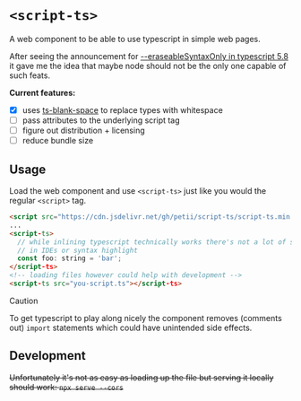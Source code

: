 # `<script-ts>`
A web component to be able to use typescript in simple web pages.

After seeing the announcement for [--eraseableSyntaxOnly in typescript 5.8](https://devblogs.microsoft.com/typescript/announcing-typescript-5-8/#the---erasablesyntaxonly-option) it gave me the idea that maybe node should not be the only one capable of such feats.

**Current features:**
- [x] uses [ts-blank-space](https://github.com/bloomberg/ts-blank-space) to replace types with whitespace
- [ ] pass attributes to the underlying script tag
- [ ] figure out distribution + licensing
- [ ] reduce bundle size

## Usage
Load the web component and use `<script-ts>` just like you would the regular `<script>` tag.

```html
<script src="https://cdn.jsdelivr.net/gh/petii/script-ts/script-ts.min.js"></script>
...
<script-ts>
  // while inlining typescript technically works there's not a lot of support for it
  // in IDEs or syntax highlight
  const foo: string = 'bar';
</script-ts>
<!-- loading files however could help with development -->
<script-ts src="you-script.ts"></script-ts>
```

> [!CAUTION]
> To get typescript to play along nicely the component removes (comments out) `import` statements which could have unintended side effects.

## Development
~~Unfortunately it's not as easy as loading up the file but serving it locally should work: `npx serve --cors`~~
